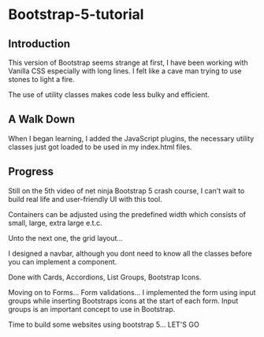 ﻿# Bootstrap-5-tutorial

## Introduction

This version of Bootstrap seems strange at first, I have been working with Vanilla CSS especially with long lines. I felt like a cave man trying to use stones to light a fire.

The use of utility classes makes code less bulky and efficient.

## A Walk Down

When I began learning, I added the JavaScript plugins, the necessary utility classes just got loaded to be used in my index.html files.

## Progress

Still on the 5th video of net ninja Bootstrap 5 crash course, I can't wait to build real life and user-friendly UI with this tool.

Containers can be adjusted using the predefined width which consists of small, large, extra large e.t.c.

Unto the next one, the grid layout...

I designed a navbar, although you dont need to know all the classes before you can implement a component.

Done with Cards, Accordions, List Groups, Bootstrap Icons.

Moving on to Forms... Form validations... I implemented the form using input groups while inserting Bootstraps icons at the start of each form. Input groups is an important concept to use in Bootstrap.

Time to build some websites using bootstrap 5... LET'S GO
